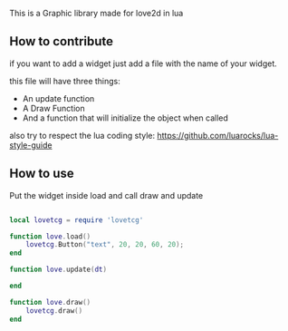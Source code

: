 This is a Graphic library made for love2d in lua

## How to contribute

if you want to add a widget just add a file with the name of your widget.

this file will have three things:
- An update function
- A Draw Function
- And a function that will initialize the object when called


also try to respect the lua coding style: https://github.com/luarocks/lua-style-guide

## How to use

Put the widget inside load and call draw and update

```lua

local lovetcg = require 'lovetcg'

function love.load()
    lovetcg.Button("text", 20, 20, 60, 20);
end

function love.update(dt)

end

function love.draw()
	lovetcg.draw()
end

```